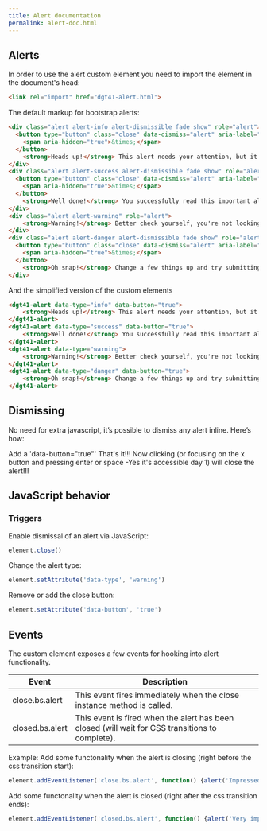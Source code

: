 ```yaml
---
title: Alert documentation
permalink: alert-doc.html
---
```


## Alerts

In order to use the alert custom element you need to import the element in the document's head:
```html
<link rel="import" href="dgt41-alert.html">
```

The default markup for bootstrap alerts:
```html
<div class="alert alert-info alert-dismissible fade show" role="alert">
  <button type="button" class="close" data-dismiss="alert" aria-label="Close">
    <span aria-hidden="true">&times;</span>
  </button>
	<strong>Heads up!</strong> This alert needs your attention, but it's not super important.
</div>
<div class="alert alert-success alert-dismissible fade show" role="alert">
  <button type="button" class="close" data-dismiss="alert" aria-label="Close">
    <span aria-hidden="true">&times;</span>
  </button>
	<strong>Well done!</strong> You successfully read this important alert message.
</div>
<div class="alert alert-warning" role="alert">
	<strong>Warning!</strong> Better check yourself, you're not looking too good.
</div>
<div class="alert alert-danger alert-dismissible fade show" role="alert">
  <button type="button" class="close" data-dismiss="alert" aria-label="Close">
    <span aria-hidden="true">&times;</span>
  </button>
	<strong>Oh snap!</strong> Change a few things up and try submitting again.
</div>
```

And the simplified version of the custom elements
```html
<dgt41-alert data-type="info" data-button="true">
	<strong>Heads up!</strong> This alert needs your attention, but it's not super important.
</dgt41-alert>
<dgt41-alert data-type="success" data-button="true">
	<strong>Well done!</strong> You successfully read this important alert message.
</dgt41-alert>
<dgt41-alert data-type="warning">
	<strong>Warning!</strong> Better check yourself, you're not looking too good.
</dgt41-alert>
<dgt41-alert data-type="danger" data-button="true">
	<strong>Oh snap!</strong> Change a few things up and try submitting again.
</dgt41-alert>
```

## Dismissing
No need for extra javascript, it’s possible to dismiss any alert inline. Here’s how:

Add a 'data-button="true"'
That's it!!! Now clicking (or focusing on the x button and pressing enter or space -Yes it's accessible day 1) will close the alert!!!

## JavaScript behavior
### Triggers

Enable dismissal of an alert via JavaScript:
```js
element.close()
```

Change the alert type:
```js
element.setAttribute('data-type', 'warning')
```

Remove or add the close button:
```js
element.setAttribute('data-button', 'true')
```

## Events
The custom element exposes a few events for hooking into alert functionality.


|Event			|Description								     			|
|-----------------------|-----------------------------------------------------------------------------------------------|
|close.bs.alert		|This event fires immediately when the close instance method is called.				|
|closed.bs.alert	|This event is fired when the alert has been closed (will wait for CSS transitions to complete).|


Example:
Add some functonality when the alert is closing (right before the css transition start):
```js
element.addEventListener('close.bs.alert', function() {alert('Impressed!')} )
```

Add some functonality when the alert is closed (right after the css transition ends):
```js
element.addEventListener('closed.bs.alert', function() {alert('Very impressive!')} )
```
